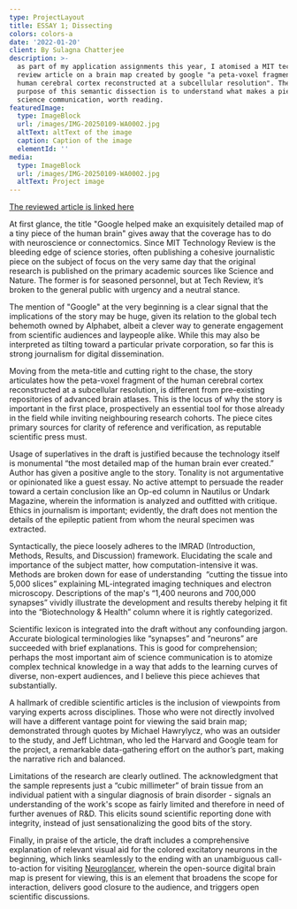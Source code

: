 ```yaml
---
type: ProjectLayout
title: ESSAY 1; Dissecting
colors: colors-a
date: '2022-01-20'
client: By Sulagna Chatterjee
description: >-
  as part of my application assignments this year, I atomised a MIT technology
  review article on a brain map created by google "a peta-voxel fragment of the
  human cerebral cortex reconstructed at a subcellular resolution". The only
  purpose of this semantic dissection is to understand what makes a piece of
  science communication, worth reading.
featuredImage:
  type: ImageBlock
  url: /images/IMG-20250109-WA0002.jpg
  altText: altText of the image
  caption: Caption of the image
  elementId: ''
media:
  type: ImageBlock
  url: /images/IMG-20250109-WA0002.jpg
  altText: Project image
---
```



[The reviewed article is linked here](https://www.technologyreview.com/2024/05/09/1092223/google-map-cubic-millimeter-human-brain/)

At first glance, the title "Google helped make an exquisitely detailed map of a tiny piece of the human brain" gives away that the coverage has to do with neuroscience or connectomics. Since MIT Technology Review is the bleeding edge of science stories, often publishing a cohesive journalistic piece on the subject of focus on the very same day that the original research is published on the primary academic sources like Science and Nature. The former is for seasoned personnel, but at Tech Review, it’s broken to the general public with urgency and a neutral stance.

The mention of "Google" at the very beginning is a clear signal that the implications of the story may be huge, given its relation to the global tech behemoth owned by Alphabet, albeit a clever way to generate engagement from scientific audiences and laypeople alike. While this may also be interpreted as tilting toward a particular private corporation, so far this is strong journalism for digital dissemination.

Moving from the meta-title and cutting right to the chase, the story articulates how the peta-voxel fragment of the human cerebral cortex reconstructed at a subcellular resolution, is different from pre-existing repositories of advanced brain atlases. This is the locus of why the story is important in the first place, prospectively an essential tool for those already in the field while inviting neighbouring research cohorts. The piece cites primary sources for clarity of reference and verification, as reputable scientific press must.

Usage of superlatives in the draft is justified because the technology itself is monumental “the most detailed map of the human brain ever created.” Author has given a positive angle to the story. Tonality is not argumentative or opinionated like a guest essay. No active attempt to persuade the reader toward a certain conclusion like an Op-ed column in Nautilus or Undark Magazine, wherein the information is analyzed and outfitted with critique. Ethics in journalism is important; evidently, the draft does not mention the details of the epileptic patient from whom the neural specimen was extracted.

Syntactically, the piece loosely adheres to the IMRAD (Introduction, Methods, Results, and Discussion) framework. Elucidating the scale and importance of the subject matter, how computation-intensive it was. Methods are broken down for ease of understanding  “cutting the tissue into 5,000 slices” explaining ML-integrated imaging techniques and electron microscopy. Descriptions of the map's “1,400 neurons and 700,000 synapses” vividly illustrate the development and results thereby helping it fit into the “Biotechnology & Health” column where it is rightly categorized.

Scientific lexicon is integrated into the draft without any confounding jargon. Accurate biological terminologies like “synapses” and “neurons” are succeeded with brief explanations. This is good for comprehension; perhaps the most important aim of science communication is to atomize complex technical knowledge in a way that adds to the learning curves of diverse, non-expert audiences, and I believe this piece achieves that substantially.

A hallmark of credible scientific articles is the inclusion of viewpoints from varying experts across disciplines. Those who were not directly involved will have a different vantage point for viewing the said brain map; demonstrated through quotes by Michael Hawrylycz, who was an outsider to the study, and Jeff Lichtman, who led the Harvard and Google team for the project, a remarkable data-gathering effort on the author’s part, making the narrative rich and balanced.

Limitations of the research are clearly outlined. The acknowledgment that the sample represents just a “cubic millimeter” of brain tissue from an individual patient with a singular diagnosis of brain disorder - signals an understanding of the work's scope as fairly limited and therefore in need of further avenues of R\&D. This elicits sound scientific reporting done with integrity, instead of just sensationalizing the good bits of the story.

Finally, in praise of the article, the draft includes a comprehensive explanation of relevant visual aid for the colored excitatory neurons in the beginning, which links seamlessly to the ending with an unambiguous call-to-action for visiting [Neuroglancer](https://h01-release.storage.googleapis.com/landing.html), wherein the open-source digital brain map is present for viewing, this is an element that broadens the scope for interaction, delivers good closure to the audience, and triggers open scientific discussions.





